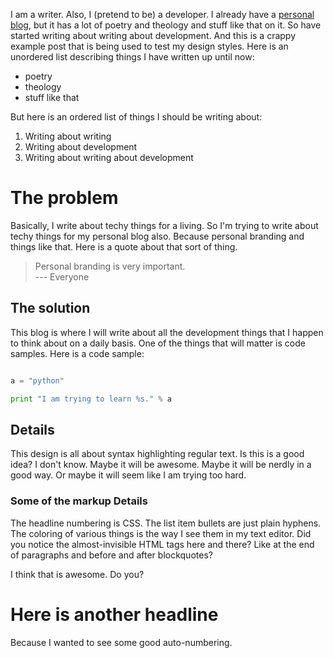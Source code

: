 <!--
.. title: Writing About Writing About Development
.. slug: writing-about-writing-about-development
.. date: 2016-02-03 16:53:49 UTC-08:00
.. tags: writing, development
.. category:
.. link:
.. description:
.. type: text
-->

I am a writer. Also, I (pretend to be) a developer. I already have a [personal blog](http://adammichaelwood.com), but it has a lot of poetry and theology and stuff like that on it. So have started writing about writing about development. And this is a crappy example post that is being used to test my design styles. Here is an unordered list describing things I have written up until now:

 - poetry
 - theology
 - stuff like that

But here is an ordered list of things I should be writing about:

 1. Writing about writing
 2. Writing about development
 3. Writing about writing about development

# The problem

Basically, I write about techy things for a living. So I'm trying to write about techy things for my personal blog also. Because personal branding and things like that. Here is a quote about that sort of thing.

> Personal branding is very important.  
> --- Everyone

## The solution

This blog is where I will write about all the development things that I happen to think about on a daily basis. One of the things that will matter is code samples. Here is a code sample:

```python

a = "python"

print "I am trying to learn %s." % a

```

## Details

This design is all about syntax highlighting regular text. Is this is a good idea? I don't know. Maybe it will be awesome. Maybe it will be nerdly in a good way. Or maybe it will seem like I am trying too hard.

### Some of the markup Details

The headline numbering is CSS. The list item bullets are just plain hyphens. The coloring of various things is the way I see them in my text editor. Did you notice the almost-invisible HTML tags here and there? Like at the end of paragraphs and before and after blockquotes?

I think that is awesome. Do you?

# Here is another headline

Because I wanted to see some good auto-numbering.
